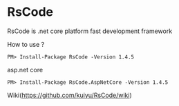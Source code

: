 # RsCode
RsCode is .net core platform fast development framework

How to use ? 
```
PM> Install-Package RsCode -Version 1.4.5
```

asp.net core 
```
PM> Install-Package RsCode.AspNetCore -Version 1.4.5
```

Wiki(https://github.com/kuiyu/RsCode/wiki)

